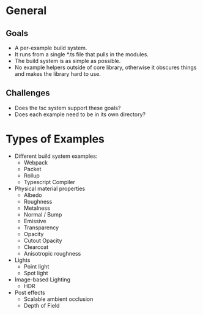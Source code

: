 # General

## Goals

- A per-example build system.
- It runs from a single \*.ts file that pulls in the modules.
- The build system is as simple as possible.
- No example helpers outside of core library, otherwise it obscures things and makes the library hard to use.

## Challenges

- Does the tsc system support these goals?
- Does each example need to be in its own directory?

# Types of Examples

- Different build system examples:
  - Webpack
  - Packet
  - Rollup
  - Typescript Compiler
- Physical material properties
  - Albedo
  - Roughness
  - Metalness
  - Normal / Bump
  - Emissive
  - Transparency
  - Opacity
  - Cutout Opacity
  - Clearcoat
  - Anisotropic roughness
- Lights
  - Point light
  - Spot light
- Image-based Lighting
  - HDR
- Post effects
  - Scalable ambient occlusion
  - Depth of Field
